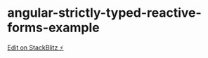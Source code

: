 # angular-strictly-typed-reactive-forms-example

[Edit on StackBlitz ⚡️](https://stackblitz.com/edit/angular-ivy-ed1mzc)